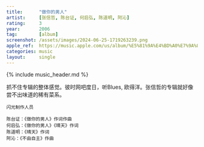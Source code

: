 ```yaml
---
title:      "做你的男人"
artist:     [张信哲, 陈台证, 何启弘, 陈道明, 阿沁]
rating:     3
year:       2006
tag:        [album]
screenshot: /assets/images/2024-06-25-1719263239.png
apple_ref:  https://music.apple.com/us/album/%E5%81%9A%E4%BD%A0%E7%9A%84%E7%94%B7%E4%BA%BA/1170402516
categories: music
layout:     single
---
```

{% include music_header.md %}

抓不住专辑的整体感觉。彼时网吧度日，听Blues, 欧得洋。张信哲的专辑就好像尝不出味道的稀有菜系。

```
闪光制作人员

陈台证：《做你的男人》作词作曲
何启弘：《做你的男人》《晴天》作词
陈道明：《晴天》作词
阿沁：《不由自主》作曲
```